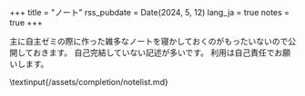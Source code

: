 +++
title = "ノート"
rss_pubdate = Date(2024, 5, 12)
lang_ja = true
notes = true
+++

主に自主ゼミの際に作った雑多なノートを寝かしておくのがもったいないので公開しておきます。
自己完結していない記述が多いです。
利用は自己責任でお願いします。

\textinput{/assets/completion/notelist.md}